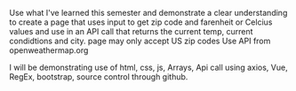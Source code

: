 Use what I've learned this semester and demonstrate a clear understanding to create a page that uses input to get zip code and farenheit or Celcius values and use in an API call that returns the current temp, current condidtions and city. page may only accept US zip codes Use API from openweathermap.org

  I will be demonstrating use of html, css, js, Arrays, Api call using axios, Vue, RegEx, bootstrap, source control through github.
